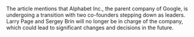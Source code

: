 The article mentions that Alphabet Inc., the parent company of Google, is undergoing a transition with two co-founders stepping down as leaders. Larry Page and Sergey Brin will no longer be in charge of the company, which could lead to significant changes and decisions in the future.
